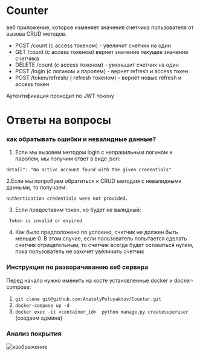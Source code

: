 # Counter 

веб приложение, которое изменяет значения счетчика пользователя от вызова CRUD методов.
- POST /count (с acсess токеном) - увеличит счетчик на один
- GET /count  (с access токеном) вернет значение текущее значение счетчика
- DELETE /count (с access токеном) - уменьшит счетчик на один
- POST /login   (c логином и паролем) - вернет refresh и access токен
- POST /token/refresh/ ( refresh токеном) - вернет новые refresh и access токен

Аутентификация проходит по JWT токену

# Ответы на вопросы

### как обратывать ошибки и невалидные данные?
   
1. Если мы вызовем методом login с неправильным логином и паролем, мы получим  ответ в виде json:

  ``` detail": "No active account found with the given credentials" ```

2.Если мы попробуем обратиться к CRUD методам c невалидными данными, то получаем:

 ``` authentication credentials were not provided. ```

3. Если предоставим токен, но будет не валидный:

 ```  Token is invalid or expired ```

4. Как было предположено по условию, счетчик не должен быть меньше 0. В этом случае, если пользователь попытается сделать счетчик отрицательным, то счетчик всегда будет оставаться нулем, пока пользователь не захочет увеличить счетчик

### Инструкция по разворачиванию веб сервера

Перед начало нужно именить на хосте установленные docker и docker-compose:

1. ``` git clone git@github.com:AnatolyPoluyaktov/Counter.git ```
2. ``` docker-compose up -d ```
3. ``` docker exec -it <container_id>  python manage.py createsuperuser ``` (создаем админа)

### Анализ покрытия 

![изображение](https://user-images.githubusercontent.com/41837845/132144500-a8643b67-8052-4605-8510-23a67f2a785f.png)


